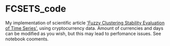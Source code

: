 # FCSETS_code

My implementation of scientific article ['Fuzzy Clustering Stability Evaluation of Time Series'](https://link.springer.com/chapter/10.1007/978-3-030-50146-4_50), using cryptocurrency data. Amount of currencies and days can be modified as you wish, but this may lead to perfomance issues. See notebook cooments.
